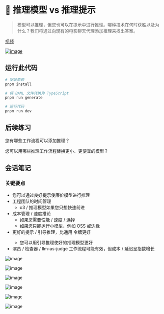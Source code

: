# 🦄 推理模型 vs 推理提示

> 模型可以推理，但您也可以在提示中进行推理。哪种技术在何时获胜以及为什么？我们将通过向现有的电影聊天代理添加推理来找出答案。

[视频](https://youtu.be/D-pcKduKdYM)

[![image](https://img.youtube.com/vi/D-pcKduKdYM/0.jpg)](https://youtu.be/D-pcKduKdYM)

## 运行此代码

```bash
# 安装依赖
pnpm install
```

```bash
# 将 BAML 文件转换为 TypeScript
pnpm run generate
```

```bash
# 运行代码
pnpm run dev
```

## 后续练习

您有哪些工作流程可以添加推理？

您可以用哪些推理工作流程替换更小、更便宜的模型？

## 会话笔记

### 关键要点

- 您可以通过良好提示使廉价模型进行推理
- 工程团队的时间管理
  - o3 / 推理模型如果您只想快速前进
- 成本管理 / 速度推论
  - 如果您需要性能 / 速度 / 选择
  - 如果您只能运行小模型，例如 OSS 或边缘
- 更好的提示 / 引导推理，比通用 <THINK> 令牌更好
  - 您可以用引导推理使好的推理模型更好
- 演员 / 检查器 / llm-as-judge 工作流程可能有效，但成本 / 延迟呈指数增长

![image](https://github.com/user-attachments/assets/7fefd512-b488-437a-8ed1-f64024f6c781)

![image](https://github.com/user-attachments/assets/d01d797f-ee23-4e15-a3b5-58547ac33768)

![image](https://github.com/user-attachments/assets/f73d3db8-79d2-4f29-bb4f-758870e86c72)

![image](https://github.com/user-attachments/assets/b7290e01-ee31-4378-8943-fbd27ab2b0f3)

![image](https://github.com/user-attachments/assets/201380ad-837b-4dc7-8b49-9f7ba350ebbf)

![image](https://github.com/user-attachments/assets/365a92ae-a6e5-41b5-ad00-720b9abf4697)

